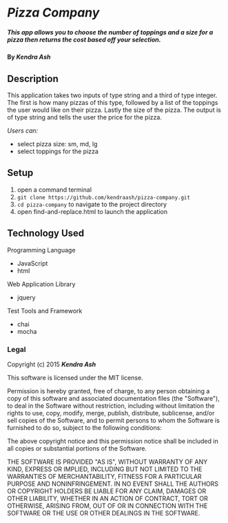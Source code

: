 # _Pizza Company_

##### This app allows you to choose the number of toppings and a size for a pizza then returns the cost based off your selection.

#### By _**Kendra Ash**_

## Description
This application takes two inputs of type string and a third of type integer. The first is how many pizzas of this type, followed by a list of the toppings the user would like on their pizza. Lastly the size of the pizza. The output is of type string and tells the user the price for the pizza.


_Users can:_
* select pizza size: sm, md, lg
* select toppings for the pizza


## Setup
1. open a command terminal
2. `git clone https://github.com/kendraash/pizza-company.git`
3. `cd pizza-company` to navigate to the project directory
4. open find-and-replace.html to launch the application

## Technology Used
Programming Language
* JavaScript
* html

Web Application Library
* jquery

Test Tools and Framework
* chai
* mocha

### Legal

Copyright (c) 2015 **_Kendra Ash_**

This software is licensed under the MIT license.

Permission is hereby granted, free of charge, to any person obtaining a copy
of this software and associated documentation files (the "Software"), to deal
in the Software without restriction, including without limitation the rights
to use, copy, modify, merge, publish, distribute, sublicense, and/or sell
copies of the Software, and to permit persons to whom the Software is
furnished to do so, subject to the following conditions:

The above copyright notice and this permission notice shall be included in
all copies or substantial portions of the Software.

THE SOFTWARE IS PROVIDED "AS IS", WITHOUT WARRANTY OF ANY KIND, EXPRESS OR
IMPLIED, INCLUDING BUT NOT LIMITED TO THE WARRANTIES OF MERCHANTABILITY,
FITNESS FOR A PARTICULAR PURPOSE AND NONINFRINGEMENT. IN NO EVENT SHALL THE
AUTHORS OR COPYRIGHT HOLDERS BE LIABLE FOR ANY CLAIM, DAMAGES OR OTHER
LIABILITY, WHETHER IN AN ACTION OF CONTRACT, TORT OR OTHERWISE, ARISING FROM,
OUT OF OR IN CONNECTION WITH THE SOFTWARE OR THE USE OR OTHER DEALINGS IN
THE SOFTWARE.
